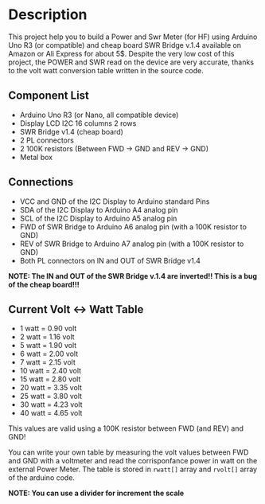 # Description
This project help you to build a Power and Swr Meter (for HF) using Arduino Uno R3 (or compatible) and cheap board SWR Bridge v.1.4 available on Amazon or Ali Express for about 5$.
Despite the very low cost of this project, the POWER and SWR read on the device are very accurate, thanks to the volt watt conversion table written in the source code.


## Component List
* Arduino Uno R3 (or Nano, all compatible device)
* Display LCD I2C 16 columns 2 rows
* SWR Bridge v1.4 (cheap board)
* 2 PL connectors
* 2 100K resistors (Between FWD -> GND and REV -> GND)
* Metal box

## Connections
* VCC and GND of the I2C Display to Arduino standard Pins
* SDA of the I2C Display to Arduino A4 analog pin
* SCL of the I2C Display to Arduino A5 analog pin
* FWD of SWR Bridge to Arduino A6 analog pin (with a 100K resistor to GND)
* REV of SWR Bridge to Arduino A7 analog pin (with a 100K resistor to GND)
* Both PL connectors on IN and OUT of SWR Bridge v1.4

**NOTE: The IN and OUT of the SWR Bridge v.1.4 are inverted!! This is a bug of the cheap board!!!**

## Current Volt <-> Watt Table
* 1 watt = 0.90 volt
* 2 watt = 1.16 volt
* 5 watt = 1.90 volt
* 6 watt = 2.00 volt
* 7 watt = 2.15 volt
* 10 watt = 2.40 volt
* 15 watt = 2.80 volt
* 20 watt = 3.35 volt
* 25 watt = 3.80 volt
* 30 watt = 4.23 volt
* 40 watt = 4.65 volt
  
This values are valid using a 100K resistor between FWD (and REV) and GND!

You can write your own table by measuring the volt values between FWD and GND with a voltmeter and read the corrisponfance power in watt on the external Power Meter.
The table is stored in `rwatt[]` array and `rvolt[]` array of the arduino code.

**NOTE: You can use a divider for increment the scale**

